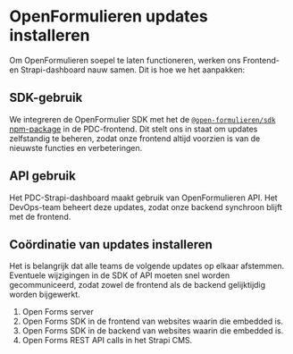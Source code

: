 # OpenFormulieren updates installeren

Om OpenFormulieren soepel te laten functioneren, werken ons Frontend- en Strapi-dashboard nauw samen.
Dit is hoe we het aanpakken:

## SDK-gebruik

We integreren de OpenFormulier SDK met het de [`@open-formulieren/sdk` npm-package](https://www.npmjs.com/package/@open-formulieren/sdk) in de PDC-frontend. Dit stelt ons in staat om updates zelfstandig te beheren, zodat onze frontend altijd voorzien is van de nieuwste functies en verbeteringen.

## API gebruik

Het PDC-Strapi-dashboard maakt gebruik van OpenFormulieren API. Het DevOps-team beheert deze updates, zodat onze backend synchroon blijft met de frontend.

## Coördinatie van updates installeren

Het is belangrijk dat alle teams de volgende updates op elkaar afstemmen. Eventuele wijzigingen in de SDK of API moeten snel worden gecommuniceerd, zodat zowel de frontend als de backend gelijktijdig worden bijgewerkt.

1. Open Forms server
2. Open Forms SDK in de frontend van websites waarin die embedded is.
3. Open Forms SDK in de backend van websites waarin die embedded is.
4. Open Forms REST API calls in het Strapi CMS.
